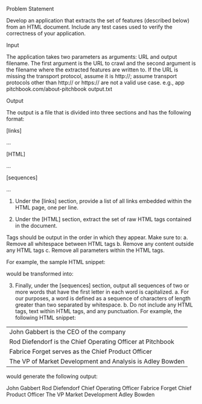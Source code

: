 Problem Statement

Develop an application that extracts the set of features (described below) from an HTML
document. Include any test cases used to verify the correctness of your application.

Input

The application takes two parameters as arguments: URL and output filename. The first
argument is the URL to crawl and the second argument is the filename where the extracted
features are written to. If the URL is missing the transport protocol, assume it is http://; assume
transport protocols other than http:// or https:// are not a valid use case.
e.g., app pitchbook.com/about-pitchbook output.txt

Output

The output is a file that is divided into three sections and has the following format:

[links]

...

[HTML]

...

[sequences]

...

1. Under the [links] section, provide a list of all links embedded within the HTML page, one
per line.

2. Under the [HTML] section, extract the set of raw HTML tags contained in the document.

Tags should be output in the order in which they appear. Make sure to:
a. Remove all whitespace between HTML tags
b. Remove any content outside any HTML tags
c. Remove all parameters within the HTML tags.

For example, the sample HTML snippet:

<html>
<head>
<title>About PitchBook | Private Financial Data, Technology, and Service</title>
<meta name="description" content="Learn more about PitchBook, our company history, our
leadership team, career opportunities and how to partner with us.">
<meta property="og:title" content="Learn more about PitchBook, our company history,
our leadership team, career opportunities and how to partner with us."/>
<meta property="og:type" content="website"/>
<script type="application/ld+json">
</script>
<link rel="shortcut icon" href="/favicon.ico?uq=Ba6s4HMR"/>
<link href="/css/reset.css?uq=Ba6s4HMR" rel="stylesheet" type="text/css"/>
</head>
<body>
<div data-mega-menu class="mega-menu__container">
<div class="login-part">
<div class="container clearfix main-horizontal-offset-L">
<div data-close-cookie-policy class="cookie-policy">
<span class="close-cookie-policy"></span>
<p data-cookie-policy-text></p>
</div>
</body>
</html>
 
would be transformed into:

<html><head><title></title><meta><meta/><meta/><script></script><link/><link/></head>
<body><div><div><div><div><span></span><p></p></div></body></html>

3. Finally, under the [sequences] section, output all sequences of two or more words that
have the first letter in each word is capitalized.
a. For our purposes, a word is defined as a sequence of characters of length
greater than two separated by whitespace.
b. Do not include any HTML tags, text within HTML tags, and any punctuation. For
example, the following HTML snippet:

<html>
<body>
<table>
<tr class=tb1><td>John Gabbert is the CEO of the company</td></tr>
<tr class=tb1><td>Rod Diefendorf is the Chief Operating Officer at Pitchbook</td></tr>
<tr><td>Fabrice Forget serves as the Chief Product Officer</td></tr>
<tr><td>The VP of Market Development and Analysis is Adley Bowden</td></tr>
</table>
</body>
</html>

would generate the following output:

John Gabbert
Rod Diefendorf
Chief Operating Officer
Fabrice Forget
Chief Product Officer
The VP
Market Development
Adley Bowden
